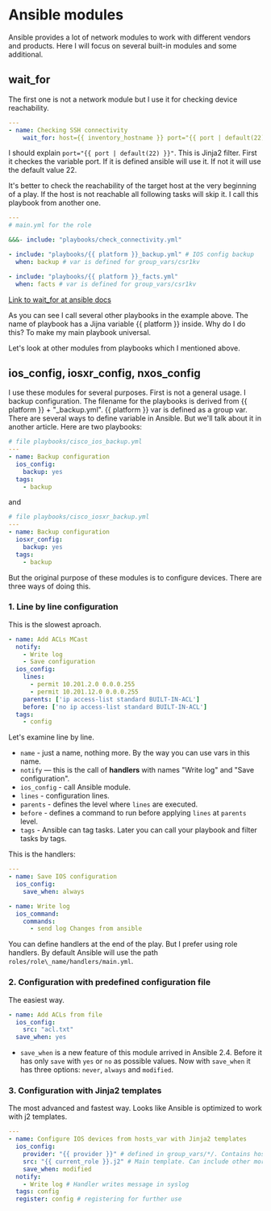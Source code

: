 # Ansible modules

Ansible provides a lot of network modules to work with different vendors and products. Here I will focus on several built-in modules and some additional.

## wait\_for

The first one is not a network module but I use it for checking device reachability.

```yaml
---
- name: Checking SSH connectivity
    wait_for: host={{ inventory_hostname }} port="{{ port | default(22) }}"  timeout=5
```

I should explain `port="{{ port | default(22) }}"`. This is Jinja2 filter. First it checkes the variable port. If it is defined ansible will use it. If not it will use the default value 22.

It's better to check the reachability of the target host at the very beginning of a play. If the host is not reachable all following tasks will skip it. I call this playbook from another one.

```yaml
---
# main.yml for the role

&&&- include: "playbooks/check_connectivity.yml"

- include: "playbooks/{{ platform }}_backup.yml" # IOS config backup
  when: backup # var is defined for group_vars/csr1kv

- include: "playbooks/{{ platform }}_facts.yml"
  when: facts # var is defined for group_vars/csr1kv
```

[Link to wait_for at ansible docs](http://docs.ansible.com/ansible/latest/wait_for_module.html)

As you can see I call several other playbooks in the example above. The name of playbook has a Jijna variable {{ platform }} inside. Why do I do this? To make my main playbook universal.

Let's look at other modules from playbooks which I mentioned above.

## ios_config, iosxr_config, nxos_config

I use these modules for several purposes. First is not a general usage. I backup configuration. The filename for the playbooks is derived from {{ platform }} + "\_backup.yml". {{ platform }} var is defined as a group var. There are several ways to define variable in Ansible. But we'll talk about it in another article. Here are two playbooks:

```yaml
# file playbooks/cisco_ios_backup.yml
---
- name: Backup configuration
  ios_config:
    backup: yes
  tags:
    - backup
```

and

```yaml
# file playbooks/cisco_iosxr_backup.yml
---
- name: Backup configuration
  iosxr_config:
    backup: yes
  tags:
    - backup
```

But the original purpose of these modules is to configure devices. There are three ways of doing this.

### 1. Line by line configuration

This is the slowest aproach.

```yaml
- name: Add ACLs MCast
  notify:
    - Write log
    - Save configuration
  ios_config:
    lines:
      - permit 10.201.2.0 0.0.0.255
      - permit 10.201.12.0 0.0.0.255
    parents: ['ip access-list standard BUILT-IN-ACL']
    before: ['no ip access-list standard BUILT-IN-ACL']
  tags:
    - config
```

Let's examine line by line.

- `name` - just a name, nothing more. By the way you can use vars in this name.
- `notify` — this is the call of **handlers** with names "Write log" and "Save configuration".
- `ios_config` - call Ansible module.
- `lines` - configuration lines.
- `parents` - defines the level where `lines` are executed.
- `before` - defines a command to run before applying `lines` at `parents` level.
- `tags` - Ansible can tag tasks. Later you can call your playbook and filter tasks by tags.

This is the handlers:

```yaml
---
- name: Save IOS configuration
  ios_config:
    save_when: always

- name: Write log
  ios_command:
    commands:
      - send log Changes from ansible
```

You can define handlers at the end of the play. But I prefer using role handlers. By default Ansible will use the path `roles/role\_name/handlers/main.yml`.

### 2. Configuration with predefined configuration file

The easiest way.

```yaml
- name: Add ACLs from file
  ios_config:
    src: "acl.txt"
  save_when: yes
```

- `save_when` is a new feature of this module arrived in Ansible 2.4. Before it has only `save` with `yes` or `no` as possible values. Now with `save_when` it has three options: `never`, `always` and `modified`.

### 3. Configuration with Jinja2 templates

The most advanced and fastest way. Looks like Ansible is optimized to work with j2 templates.

```yaml
---
- name: Configure IOS devices from hosts_var with Jinja2 templates
  ios_config:
    provider: "{{ provider }}" # defined in group_vars/*/. Contains host, username, password
    src: "{{ current_role }}.j2" # Main template. Can include other more specific templates
    save_when: modified
  notify:
    - Write log # Handler writes message in syslog
  tags: config
  register: config # registering for further use
```
